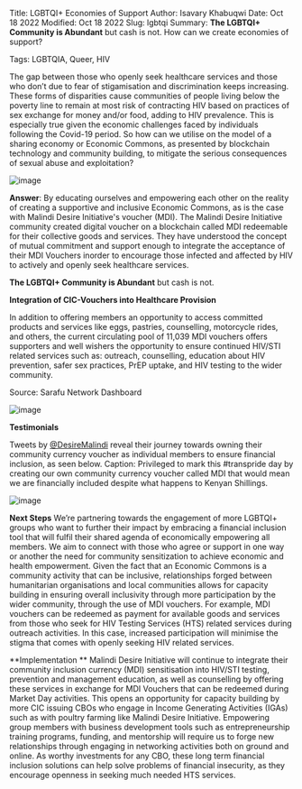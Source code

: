 Title: LGBTQI+ Economies of Support
Author: Isavary Khabuqwi
Date: Oct 18 2022
Modified: Oct 18 2022
Slug: lgbtqi
Summary: **The LGBTQI+ Community is Abundant** but cash is not. How can we create economies of support?

Tags: LGBTQIA, Queer, HIV


The gap between those who openly seek healthcare services and those who don’t due to fear of stigamisation and discrimination keeps increasing. These forms of disparities cause communities of people living below the poverty line to remain at most risk of contracting HIV based on practices of sex exchange for money and/or food, adding to HIV prevalence. This is especially true given the economic challenges faced by individuals following the Covid-19 period. So how can we utilise on the model of a sharing economy or Economic Commons, as presented by blockchain technology and community building, to mitigate the serious consequences of sexual abuse and exploitation?

![image](images/blog/lgbtqi1.webp)

**Answer**: By educating ourselves and empowering each other on the reality of creating a supportive and inclusive Economic Commons, as is the case with Malindi Desire Initiative's voucher (MDI). The Malindi Desire Initiative community created digital voucher on a blockchain called MDI redeemable for their collective goods and services. They have understood the concept of mutual commitment and support enough to integrate the acceptance of their MDI Vouchers inorder to encourage those infected and affected by HIV to actively and openly seek healthcare services. 

**The LGBTQI+ Community is Abundant** but cash is not.

**Integration of CIC-Vouchers into Healthcare Provision**

In addition to offering members an opportunity to access committed products and services like eggs, pastries, counselling, motorcycle rides, and others, the current circulating pool of 11,039 MDI vouchers offers supporters and well wishers the opportunity to ensure continued HIV/STI related services such as: outreach, counselling, education about HIV prevention, safer sex practices, PrEP uptake, and HIV testing to the wider community.  
 
 
Source: Sarafu Network Dashboard
 
![image](images/blog/lgbtqi2.webp)
 
**Testimonials**

Tweets by [@DesireMalindi](https://twitter.com/DesireMalindi) reveal their journey towards owning their community currency voucher as individual members to ensure financial inclusion, as seen below.  Caption: Privileged to mark this #transpride day by creating our own community currency voucher called MDI that would mean we are financially included despite what happens to Kenyan Shillings. 

![image](images/blog/lgbtqi3.webp)
 
**Next Steps**
We’re partnering towards the engagement of more LGBTQI+ groups who want to further their impact by embracing a financial inclusion tool that will fulfil their shared agenda of economically empowering all members. We aim to connect with those who agree or support in one way or another the need for community sensitization to achieve economic and health empowerment. Given the fact that an Economic Commons is a community activity that can be inclusive, relationships forged between humanitarian organisations and local communities allows for capacity building in ensuring overall inclusivity through more participation by the wider community, through the use of MDI vouchers. For example, MDI vouchers can be redeemed as payment for available goods and services from those who seek for HIV Testing Services (HTS) related services during outreach activities. In this case, increased participation will minimise the stigma that comes with openly seeking HIV related services.

**Implementation **
Malindi Desire Initiative will continue to integrate their community inclusion currency (MDI) sensitisation into HIV/STI testing, prevention and management education, as well as counselling by offering these services in exchange for MDI Vouchers that can be redeemed during Market Day activities. This opens an opportunity for capacity building by more CIC issuing CBOs who engage in Income Generating Activities (IGAs) such as with poultry farming like Malindi Desire Initiative. Empowering group members with business development tools such as entrepreneurship training programs, funding, and mentorship will require us to forge new relationships through engaging in networking activities both on ground and online. As worthy investments for any CBO, these long term financial inclusion solutions can help solve problems of financial insecurity, as they encourage openness in seeking much needed HTS services.  

